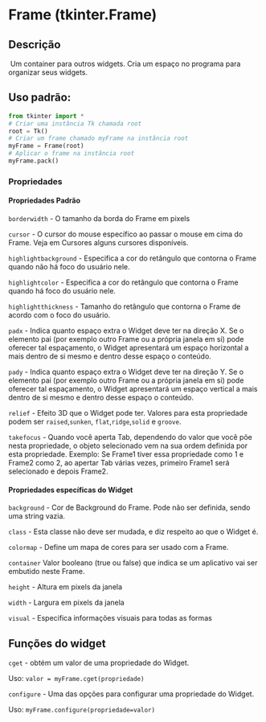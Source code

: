 # Frame (tkinter.Frame)

## Descrição

​	Um container para outros widgets. Cria um espaço no programa para organizar seus widgets.

## Uso padrão:

```python
from tkinter import *
# Criar uma instância Tk chamada root
root = Tk()
# Criar um frame chamado myFrame na instância root
myFrame = Frame(root)
# Aplicar o frame na instância root
myFrame.pack()
```

### Propriedades

#### Propriedades Padrão

`borderwidth` - O tamanho da borda do Frame em pixels

`cursor` - O cursor do mouse específico ao passar o mouse em cima do Frame. Veja em Cursores alguns cursores disponíveis.

`highlightbackground` - Especifica a cor do retângulo que contorna o Frame quando não há foco do usuário nele.

`highlightcolor` - Especifica a cor do retângulo que contorna o Frame quando há foco do usuário nele.

`highlightthickness` - Tamanho do retângulo que contorna o Frame de acordo com o foco do usuário.

`padx` - Indica quanto espaço extra o Widget deve ter na direção X. Se o elemento  pai (por exemplo outro Frame ou a própria janela em si) pode oferecer tal espaçamento, o Widget apresentará um espaço horizontal a mais dentro de si mesmo e dentro desse espaço o conteúdo.

`pady` - Indica quanto espaço extra o Widget deve ter na direção Y. Se o elemento  pai (por exemplo outro Frame ou a própria janela em si) pode oferecer tal espaçamento, o Widget apresentará um espaço vertical a mais dentro de si mesmo e dentro desse espaço o conteúdo.

`relief` - Efeito 3D que o Widget pode ter. Valores para esta propriedade podem ser `raised`,`sunken`, `flat`,`ridge`,`solid` e `groove`.

`takefocus` - Quando você aperta Tab, dependendo do valor que você põe nesta propriedade, o objeto selecionado vem na sua ordem definida por esta propriedade. Exemplo: Se Frame1 tiver essa propriedade como 1 e Frame2 como 2, ao apertar Tab várias vezes, primeiro Frame1 será selecionado e depois Frame2.

#### Propriedades específicas do Widget

`background` - Cor de Background do Frame. Pode não ser definida, sendo uma string vazia.

`class` - Esta classe não deve ser mudada, e diz respeito ao que o Widget é.

`colormap` - Define um mapa de cores para ser usado com a Frame.

`container` Valor booleano (true ou false) que indica se um aplicativo vai ser embutido neste Frame.

`height` - Altura em pixels da janela

`width` - Largura em pixels da janela

`visual` - Especifica informações visuais para todas as formas

## Funções do widget

`cget` - obtém um valor de uma propriedade do Widget.

Uso: `valor = myFrame.cget(propriedade)`

`configure` - Uma das opções para configurar uma propriedade do Widget.

Uso: `myFrame.configure(propriedade=valor)`